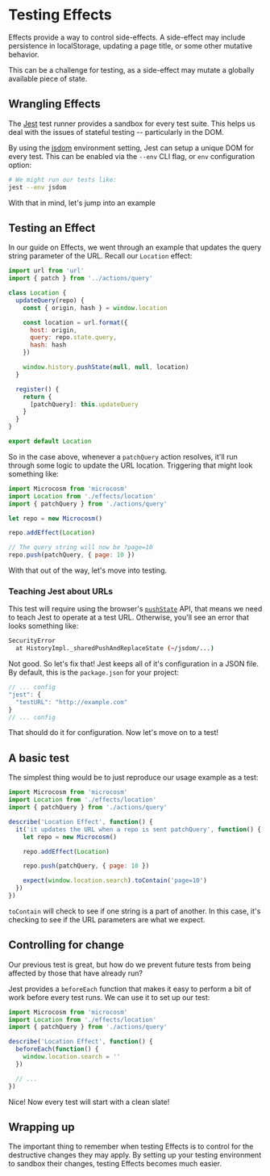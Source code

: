 # Testing Effects

Effects provide a way to control side-effects. A side-effect may
include persistence in localStorage, updating a page title, or some
other mutative behavior.

This can be a challenge for testing, as a side-effect may mutate a
globally available piece of state.

## Wrangling Effects

The [Jest](http://facebook.github.io/jest/) test runner provides a
sandbox for every test suite. This helps us deal with the issues of
stateful testing -- particularly in the DOM.

By using the [jsdom](https://github.com/tmpvar/jsdom) environment
setting, Jest can setup a unique DOM for every test. This can be
enabled via the `--env` CLI flag, or `env` configuration option:

```bash
# We might run our tests like:
jest --env jsdom
```

With that in mind, let's jump into an example

## Testing an Effect

In our guide on Effects, we went through an example that updates the
query string parameter of the URL. Recall our `Location` effect:

```javascript
import url from 'url'
import { patch } from '../actions/query'

class Location {
  updateQuery(repo) {
    const { origin, hash } = window.location

    const location = url.format({
      host: origin,
      query: repo.state.query,
      hash: hash
    })

    window.history.pushState(null, null, location)
  }

  register() {
    return {
      [patchQuery]: this.updateQuery
    }
  }
}

export default Location
```

So in the case above, whenever a `patchQuery` action resolves, it'll
run through some logic to update the URL location. Triggering that
might look something like:

```javascript
import Microcosm from 'microcosm'
import Location from './effects/location'
import { patchQuery } from './actions/query'

let repo = new Microcosm()

repo.addEffect(Location)

// The query string will now be ?page=10
repo.push(patchQuery, { page: 10 })
```

With that out of the way, let's move into testing.

### Teaching Jest about URLs

This test will require using the browser's
[`pushState`](https://developer.mozilla.org/en-US/docs/Web/API/History_API) API,
that means we need to teach Jest to operate at a test
URL. Otherwise, you'll see an error that looks something like:

```bash
SecurityError
  at HistoryImpl._sharedPushAndReplaceState (~/jsdom/...)
```

Not good. So let's fix that! Jest keeps all of it's configuration in
a JSON file. By default, this is the `package.json` for your project:

```javascript
// ... config
"jest": {
  "testURL": "http://example.com"
}
// ... config
```

That should do it for configuration. Now let's move on to a test!

## A basic test

The simplest thing would be to just reproduce our usage example as a test:

```javascript
import Microcosm from 'microcosm'
import Location from './effects/location'
import { patchQuery } from './actions/query'

describe('Location Effect', function() {
  it('it updates the URL when a repo is sent patchQuery', function() {
    let repo = new Microcosm()

    repo.addEffect(Location)

    repo.push(patchQuery, { page: 10 })

    expect(window.location.search).toContain('page=10')
  })
})
```

`toContain` will check to see if one string is a part of another. In
this case, it's checking to see if the URL parameters are what we expect.

## Controlling for change

Our previous test is great, but how do we prevent future tests from
being affected by those that have already run?

Jest provides a `beforeEach` function that makes it easy to perform a
bit of work before every test runs. We can use it to set up our test:

```javascript
import Microcosm from 'microcosm'
import Location from './effects/location'
import { patchQuery } from './actions/query'

describe('Location Effect', function() {
  beforeEach(function() {
    window.location.search = ''
  })

  // ...
})
```

Nice! Now every test will start with a clean slate!

## Wrapping up

The important thing to remember when testing Effects is to control for
the destructive changes they may apply. By setting up your testing
environment to sandbox their changes, testing Effects becomes much
easier.
